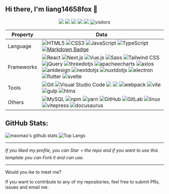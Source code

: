 ## Hi there, I'm liang14658fox 👋

<!--   my-icons -->
<p align="center">
    <a href="https://github.com/liang14658fox/liang14658fox"><img src="https://img.shields.io/badge/status-updating-brightgreen.svg"></a>
    <a href="https://github.com/python/cpython"><img src="https://img.shields.io/badge/Python-3.12-FF1493.svg"></a>
    <a href="https://github.com/liang14658fox/liang14658fox/graphs/contributors"><img src="https://img.shields.io/github/contributors/liang14658fox/liang14658fox?color=blue"></a>
    <a href="https://github.com/liang14658fox/liang14658fox/stargazers"><img src="https://img.shields.io/github/stars/liang14658fox/liang14658fox.svg?logo=github"></a>
    <a href="https://github.com/liang14658fox/liang14658fox/network/members"><img src="https://img.shields.io/github/forks/liang14658fox/liang14658fox.svg?color=blue&logo=github"></a>
    <img src="https://visitor-badge.laobi.icu/badge?page_id=liang14658fox.liang14658fox" alt="visitors"/>   
</p>

| Property   |  Data                                                                                                                                                                                                                                                                                                                                                                                                                                                                                                                                                                                                                                                                                                                                                                                                                                                                                                                                                                                      |
|------------|--------------------------------------------------------------------------------------------------------------------------------------------------------------------------------------------------------------------------------------------------------------------------------------------------------------------------------------------------------------------------------------------------------------------------------------------------------------------------------------------------------------------------------------------------------------------------------------------------------------------------------------------------------------------------------------------------------------------------------------------------------------------------------------------------------------------------------------------------------------------------------------------------------------------------------------------------------------------------------------------|
| Language   | ![HTML5](https://img.shields.io/badge/HTML5-E34F26?logo=HTML5&logoColor=fff) ![CSS3](https://img.shields.io/badge/CSS3-1572B6?logo=CSS3&logoColor=fff) ![JavaScript](https://img.shields.io/badge/JavaScript-F7DF1E?logo=JavaScript&logoColor=333) ![TypeScript](https://img.shields.io/badge/TypeScript-3178C6?logo=TypeScript&logoColor=fff) [![Markdown Badge](https://img.shields.io/badge/-Markdown-2088FF?style=flat&logo=Markdown&logoColor=white)](https://github.com/BEPb/BEPb)                                                                                                                                                                                                                                                                                                                                                                                                                                                                                           |
| Frameworks | ![React](https://img.shields.io/badge/React-61DAFB?logo=React&logoColor=333) ![Next.js](https://img.shields.io/badge/Next.js-000000?logo=Next.js&logoColor=fff) ![Vue.js](https://img.shields.io/badge/Vue-4FC08D?logo=Vue.js&logoColor=fff) ![Sass](https://img.shields.io/badge/Sass-CC6699?logo=Sass&logoColor=fff) ![Tailwind CSS](https://img.shields.io/badge/Tailwind%20CSS-06B6D4?logo=TailwindCSS&logoColor=fff)  ![jQuery](https://img.shields.io/badge/-jQuery-0769AD?style=flat&logo=jQuery) ![threedotjs](https://img.shields.io/badge/-Three.js-000000?style=flat&logo=threedotjs) ![apacheecharts](https://img.shields.io/badge/-apacheecharts-AA344D?style=flat&logo=apacheecharts) ![axios](https://img.shields.io/badge/-axios-5A29E4?style=flat&logo=axios) ![antdesign](https://img.shields.io/badge/-AntD-0170FE?style=flat&logo=antdesign) ![nextdotjs](https://img.shields.io/badge/-Next.js-8ED500?style=flat&logo=nextdotjs&logoColor=white) ![nuxtdotjs](https://img.shields.io/badge/-Nuxt.js-white?style=flat&logo=nuxtdotjs&logoColor=00DC82) ![electron](https://img.shields.io/badge/-Electron-47848F?style=flat&logo=electron&logoColor=white) ![flutter](https://img.shields.io/badge/-Flutter-white?style=flat&logo=flutter&logoColor=02569B) ![svelte](https://img.shields.io/badge/-Svelte-FF3E00?style=flat&logo=svelte&logoColor=white)                                                                                      |
| Tools      | ![Git](https://img.shields.io/badge/Git-F05032?logo=Git&logoColor=fff) ![Visual Studio Code](https://img.shields.io/badge/VS%20CODE-007ACC?logo=VisualStudioCode&logoColor=fff) [![](https://img.shields.io/badge/-Docker-2496ED?style=flat-square&logo=docker&logoColor=white)](https://www.docker.com)  [![](https://img.shields.io/badge/-PyCharm-000000?style=flat-square&logo=pycharm&logoColor=white)](https://www.jetbrains.com/pycharm/) ![webpack](https://img.shields.io/badge/-webpack-8DD6F9?style=flat&logo=webpack&logoColor=333) ![vite](https://img.shields.io/badge/-vite-646CFF?style=flat&logo=vite&logoColor=280FEE) ![gulp](https://img.shields.io/badge/-Gulp-white?style=flat&logo=gulp&logoColor=0F0F11) ![htmx](https://img.shields.io/badge/-HTMX-3366CC?style=flat&logo=htmx&logoColor=white)  |
| Others     | ![MySQL](https://img.shields.io/badge/-MySQL-444444?style=flat&logo=MySQL) ![npm](https://img.shields.io/badge/-npm-CB3837?style=flat&logo=npm) ![yarn](https://img.shields.io/badge/-yarn-2C8EBB?style=flat&logo=yarn&logoColor=ffffff) ![GitHub](https://img.shields.io/badge/-GitHub-444444?style=flat&logo=github) ![GitLab](https://img.shields.io/badge/-GitLab-444444?style=flat&logo=GitLab) ![linux](https://img.shields.io/badge/-linux-FCC624?style=flat&logo=linux&logoColor=white) ![vitepress](https://img.shields.io/badge/-Vitepress-5C73E7?style=flat&logo=vitepress&logoColor=white) ![docusaurus](https://img.shields.io/badge/-Docusaurus-white?style=flat&logo=docusaurus&logoColor=3ECC5F)                                                                                                                                                                                                                                                                                                                                                                                                                                                                                                                                                                                                                                                                                                                                                                                                                                                                                                                 |

## **GitHub Stats:**

![maomao's github stats](https://github-readme-stats.vercel.app/api?username=liang14658fox&show_icons=true&hide_title=true&count_private=true)
![Top Langs](https://github-readme-stats.vercel.app/api/top-langs/?username=liang14658fox&layout=compact)
</p>

---
  *If you liked my profile, you can Star ⭐ the repo and if you want to use this template you can Fork it and can use.* 

---
Would you ike to meet me?

If you want to contribute to any of my repositories, feel free to submit PRs, issues and email me. 
